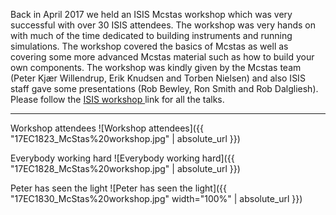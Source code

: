 Back in April 2017 we held an ISIS Mcstas workshop which was very successful with over 30 ISIS attendees. The workshop was very hands on with much of the time dedicated to building instruments and running simulations. The workshop covered the basics of Mcstas as well as covering some more advanced Mcstas material such as how to build your own components. The workshop was kindly given by the Mcstas team (Peter Kjær Willendrup, Erik Knudsen and Torben Nielsen) and also ISIS staff gave some presentations (Rob Bewley, Ron Smith and Rob Dalgliesh). Please follow the [ISIS workshop ](http://april2017.mcstas.org/) link for all the talks.

***

Workshop attendees
![Workshop attendees]({{ "17EC1823_McStas%20workshop.jpg" | absolute_url }})

Everybody working hard
![Everybody working hard]({{ "17EC1828_McStas%20workshop.jpg" | absolute_url }})

Peter has seen the light
![Peter has seen the light]({{ "17EC1830_McStas%20workshop.jpg" width="100%" | absolute_url }})

